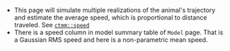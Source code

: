 - This page will simulate multiple realizations of the animal's trajectory and estimate the average speed, which is proportional to distance traveled. See [`ctmm::speed`](https://ctmm-initiative.github.io/ctmm/reference/speed.html)
- There is a speed column in model summary table of `Model` page. That is a Gaussian RMS speed and here is a non-parametric mean speed.
